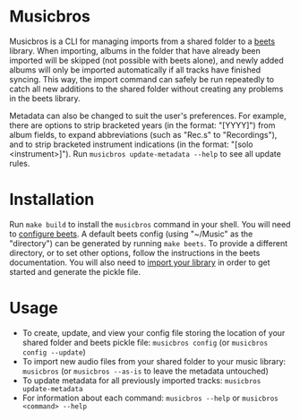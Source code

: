 # Musicbros

Musicbros is a CLI for managing imports from a shared folder to a
[beets](https://beets.io/) library. When importing, albums in the folder that
have already been imported will be skipped (not possible with beets alone), and
newly added albums will only be imported automatically if all tracks have
finished syncing. This way, the import command can safely be run repeatedly to
catch all new additions to the shared folder without creating any problems in
the beets library.

Metadata can also be changed to suit the user's preferences. For example, there
are options to strip bracketed years (in the format: "[YYYY]") from album
fields, to expand abbreviations (such as "Rec.s" to "Recordings"), and to strip
bracketed instrument indications (in the format: "[solo \<instrument\>]"). Run
`musicbros update-metadata --help` to see all update rules.

# Installation

Run `make build` to install the `musicbros` command in your shell. You will need
to [configure beets](https://beets.readthedocs.io/en/stable/guides/main.html#configuring).
A default beets config (using "~/Music" as the "directory") can be generated by
running `make beets`. To provide a different directory, or to set other options,
follow the instructions in the beets documentation. You will also need to
[import your library](https://beets.readthedocs.io/en/stable/guides/main.html#importing-your-library)
in order to get started and generate the pickle file.

# Usage

- To create, update, and view your config file storing the location of your
  shared folder and beets pickle file: `musicbros config` (or `musicbros config --update`)
- To import new audio files from your shared folder to your music library:
  `musicbros` (or `musicbros --as-is` to leave the metadata untouched)
- To update metadata for all previously imported tracks: `musicbros update-metadata`
- For information about each command: `musicbros --help` or `musicbros <command> --help`
